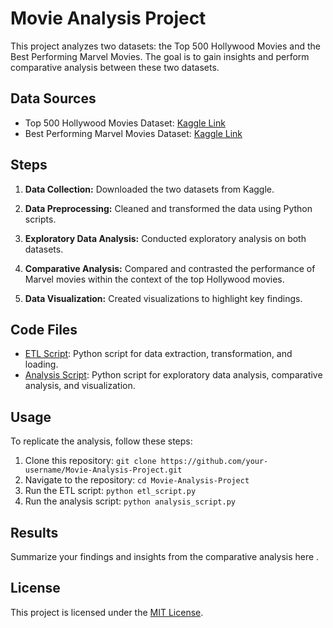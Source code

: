 # Movie Analysis Project

This project analyzes two datasets: the Top 500 Hollywood Movies and the Best Performing Marvel Movies. The goal is to gain insights and perform comparative analysis between these two datasets.

## Data Sources

- Top 500 Hollywood Movies Dataset: [Kaggle Link](https://www.kaggle.com/your-username/top-500-hollywood-movies)
- Best Performing Marvel Movies Dataset: [Kaggle Link](https://www.kaggle.com/your-username/best-performing-marvel-movies)

## Steps

1. **Data Collection:** Downloaded the two datasets from Kaggle.

2. **Data Preprocessing:** Cleaned and transformed the data using Python scripts.

3. **Exploratory Data Analysis:** Conducted exploratory analysis on both datasets.

4. **Comparative Analysis:** Compared and contrasted the performance of Marvel movies within the context of the top Hollywood movies.

5. **Data Visualization:** Created visualizations to highlight key findings.
## Code Files

- [ETL Script](etl_script.py): Python script for data extraction, transformation, and loading.
- [Analysis Script](analysis_script.py): Python script for exploratory data analysis, comparative analysis, and visualization.

## Usage

To replicate the analysis, follow these steps:

1. Clone this repository: `git clone https://github.com/your-username/Movie-Analysis-Project.git`
2. Navigate to the repository: `cd Movie-Analysis-Project`
3. Run the ETL script: `python etl_script.py`
4. Run the analysis script: `python analysis_script.py`

## Results

Summarize your findings and insights from the comparative analysis here .

## License

This project is licensed under the [MIT License](LICENSE).
